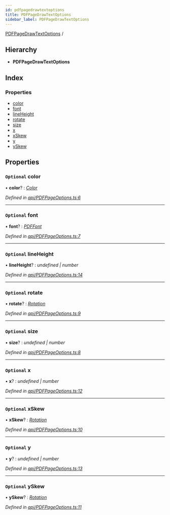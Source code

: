 ```yaml
---
id: pdfpagedrawtextoptions
title: PDFPageDrawTextOptions
sidebar_label: PDFPageDrawTextOptions
---
```


[PDFPageDrawTextOptions](pdfpagedrawtextoptions.md) /

## Hierarchy

* **PDFPageDrawTextOptions**

## Index

### Properties

* [color](pdfpagedrawtextoptions.md#optional-color)
* [font](pdfpagedrawtextoptions.md#optional-font)
* [lineHeight](pdfpagedrawtextoptions.md#optional-lineheight)
* [rotate](pdfpagedrawtextoptions.md#optional-rotate)
* [size](pdfpagedrawtextoptions.md#optional-size)
* [x](pdfpagedrawtextoptions.md#optional-x)
* [xSkew](pdfpagedrawtextoptions.md#optional-xskew)
* [y](pdfpagedrawtextoptions.md#optional-y)
* [ySkew](pdfpagedrawtextoptions.md#optional-yskew)

## Properties

### `Optional` color

• **color**? : *[Color](../index.md#color)*

*Defined in [api/PDFPageOptions.ts:6](https://github.com/Hopding/pdf-lib-docs/blob/36487a6/pdf-lib/src/api/PDFPageOptions.ts#L6)*

___

### `Optional` font

• **font**? : *[PDFFont](../classes/pdffont.md)*

*Defined in [api/PDFPageOptions.ts:7](https://github.com/Hopding/pdf-lib-docs/blob/36487a6/pdf-lib/src/api/PDFPageOptions.ts#L7)*

___

### `Optional` lineHeight

• **lineHeight**? : *undefined | number*

*Defined in [api/PDFPageOptions.ts:14](https://github.com/Hopding/pdf-lib-docs/blob/36487a6/pdf-lib/src/api/PDFPageOptions.ts#L14)*

___

### `Optional` rotate

• **rotate**? : *[Rotation](../index.md#rotation)*

*Defined in [api/PDFPageOptions.ts:9](https://github.com/Hopding/pdf-lib-docs/blob/36487a6/pdf-lib/src/api/PDFPageOptions.ts#L9)*

___

### `Optional` size

• **size**? : *undefined | number*

*Defined in [api/PDFPageOptions.ts:8](https://github.com/Hopding/pdf-lib-docs/blob/36487a6/pdf-lib/src/api/PDFPageOptions.ts#L8)*

___

### `Optional` x

• **x**? : *undefined | number*

*Defined in [api/PDFPageOptions.ts:12](https://github.com/Hopding/pdf-lib-docs/blob/36487a6/pdf-lib/src/api/PDFPageOptions.ts#L12)*

___

### `Optional` xSkew

• **xSkew**? : *[Rotation](../index.md#rotation)*

*Defined in [api/PDFPageOptions.ts:10](https://github.com/Hopding/pdf-lib-docs/blob/36487a6/pdf-lib/src/api/PDFPageOptions.ts#L10)*

___

### `Optional` y

• **y**? : *undefined | number*

*Defined in [api/PDFPageOptions.ts:13](https://github.com/Hopding/pdf-lib-docs/blob/36487a6/pdf-lib/src/api/PDFPageOptions.ts#L13)*

___

### `Optional` ySkew

• **ySkew**? : *[Rotation](../index.md#rotation)*

*Defined in [api/PDFPageOptions.ts:11](https://github.com/Hopding/pdf-lib-docs/blob/36487a6/pdf-lib/src/api/PDFPageOptions.ts#L11)*